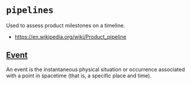# `pipelines`

Used to assess product milestones on a timeline.

  - https://en.wikipedia.org/wiki/Product_pipeline


## [Event](https://en.wikipedia.org/wiki/Event_(relativity))

An event is the instantaneous physical situation or occurrence associated with a point in spacetime (that is, a specific place and time).
